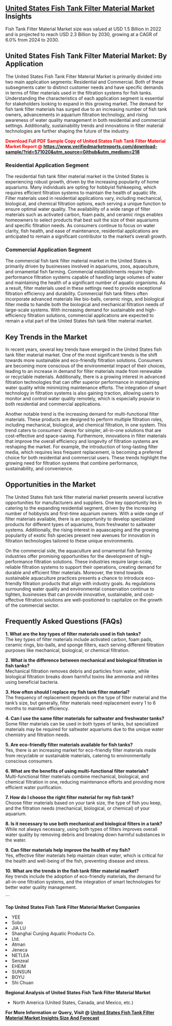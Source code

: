 <h2><a href="https://www.verifiedmarketreports.com/download-sample/?rid=571020&amp;utm_source=Github&amp;utm_medium=218" target="_blank">United States Fish Tank Filter Material Market</a> Insights</h2><p>Fish Tank Filter Material Market size was valued at USD 1.5 Billion in 2022 and is projected to reach USD 2.3 Billion by 2030, growing at a CAGR of 6.0% from 2024 to 2030.</p><p> <h2>United States Fish Tank Filter Material Market: By Application</h2> <p>The United States Fish Tank Filter Material Market is primarily divided into two main application segments: Residential and Commercial. Both of these subsegments cater to distinct customer needs and have specific demands in terms of filter materials used in the filtration systems for fish tanks. Understanding the characteristics of each application segment is essential for stakeholders looking to expand in this growing market. The demand for fish tank filter materials has surged due to an increasing number of fish tank owners, advancements in aquarium filtration technology, and rising awareness of water quality management in both residential and commercial settings. Additionally, sustainability trends and innovations in filter material technologies are further shaping the future of the industry. <strong><p><span class=""><span style="color: #ff0000;"><strong>Download Full PDF Sample Copy of United States Fish Tank Filter Material Market Report</strong> @ </span><a href="https://www.verifiedmarketreports.com/download-sample/?rid=571020&amp;utm_source=Github&amp;utm_medium=218" target="_blank">https://www.verifiedmarketreports.com/download-sample/?rid=571020&amp;utm_source=Github&amp;utm_medium=218</a></span></p></strong></p> <h3>Residential Application Segment</h3> <p>The residential fish tank filter material market in the United States is experiencing robust growth, driven by the increasing popularity of home aquariums. Many individuals are opting for hobbyist fishkeeping, which requires efficient filtration systems to maintain the health of aquatic life. Filter materials used in residential applications vary, including mechanical, biological, and chemical filtration options, each serving a unique function to ensure optimal water quality. The availability of a wide range of filter materials such as activated carbon, foam pads, and ceramic rings enables homeowners to select products that best suit the size of their aquariums and specific filtration needs. As consumers continue to focus on water clarity, fish health, and ease of maintenance, residential applications are anticipated to remain a significant contributor to the market’s overall growth.</p> <h3>Commercial Application Segment</h3> <p>The commercial fish tank filter material market in the United States is primarily driven by businesses involved in aquariums, zoos, aquaculture, and ornamental fish farming. Commercial establishments require high-performance filtration systems capable of handling large volumes of water and maintaining the health of a significant number of aquatic organisms. As a result, filter materials used in these settings need to provide exceptional filtration efficiency and durability. Commercial fish tank filters often incorporate advanced materials like bio-balls, ceramic rings, and biological filter media to handle both the biological and mechanical filtration needs of large-scale systems. With increasing demand for sustainable and high-efficiency filtration solutions, commercial applications are expected to remain a vital part of the United States fish tank filter material market.</p> <h2>Key Trends in the Market</h2> <p>In recent years, several key trends have emerged in the United States fish tank filter material market. One of the most significant trends is the shift towards more sustainable and eco-friendly filtration solutions. Consumers are becoming more conscious of the environmental impact of their choices, leading to an increase in demand for filter materials made from renewable or recyclable materials. Additionally, there is a growing interest in advanced filtration technologies that can offer superior performance in maintaining water quality while minimizing maintenance efforts. The integration of smart technology in filtration systems is also gaining traction, allowing users to monitor and control water quality remotely, which is especially popular in both residential and commercial applications.</p> <p>Another notable trend is the increasing demand for multi-functional filter materials. These products are designed to perform multiple filtration roles, including mechanical, biological, and chemical filtration, in one system. This trend caters to consumers’ desire for simpler, all-in-one solutions that are cost-effective and space-saving. Furthermore, innovations in filter materials that improve the overall efficiency and longevity of filtration systems are reshaping the market. For example, the introduction of long-lasting filter media, which requires less frequent replacement, is becoming a preferred choice for both residential and commercial users. These trends highlight the growing need for filtration systems that combine performance, sustainability, and convenience.</p> <h2>Opportunities in the Market</h2> <p>The United States fish tank filter material market presents several lucrative opportunities for manufacturers and suppliers. One key opportunity lies in catering to the expanding residential segment, driven by the increasing number of hobbyists and first-time aquarium owners. With a wide range of filter materials available, there is an opportunity to develop specialized products for different types of aquariums, from freshwater to saltwater systems. Additionally, the rising interest in aquascaping and the growing popularity of exotic fish species present new avenues for innovation in filtration technologies tailored to these unique environments.</p> <p>On the commercial side, the aquaculture and ornamental fish farming industries offer promising opportunities for the development of high-performance filtration solutions. These industries require large-scale, reliable filtration systems to support their operations, creating demand for durable and efficient filter materials. Moreover, the trend towards sustainable aquaculture practices presents a chance to introduce eco-friendly filtration products that align with industry goals. As regulations surrounding water quality and environmental conservation continue to tighten, businesses that can provide innovative, sustainable, and cost-effective filtration solutions are well-positioned to capitalize on the growth of the commercial sector.</p> <h2>Frequently Asked Questions (FAQs)</h2> <p><strong>1. What are the key types of filter materials used in fish tanks?</strong><br> The key types of filter materials include activated carbon, foam pads, ceramic rings, bio-balls, and sponge filters, each serving different filtration purposes like mechanical, biological, or chemical filtration.</p> <p><strong>2. What is the difference between mechanical and biological filtration in fish tanks?</strong><br> Mechanical filtration removes debris and particles from water, while biological filtration breaks down harmful toxins like ammonia and nitrites using beneficial bacteria.</p> <p><strong>3. How often should I replace my fish tank filter material?</strong><br> The frequency of replacement depends on the type of filter material and the tank’s size, but generally, filter materials need replacement every 1 to 6 months to maintain efficiency.</p> <p><strong>4. Can I use the same filter materials for saltwater and freshwater tanks?</strong><br> Some filter materials can be used in both types of tanks, but specialized materials may be required for saltwater aquariums due to the unique water chemistry and filtration needs.</p> <p><strong>5. Are eco-friendly filter materials available for fish tanks?</strong><br> Yes, there is an increasing market for eco-friendly filter materials made from recyclable or sustainable materials, catering to environmentally conscious consumers.</p> <p><strong>6. What are the benefits of using multi-functional filter materials?</strong><br> Multi-functional filter materials combine mechanical, biological, and chemical filtration in one, reducing maintenance efforts and providing more efficient water purification.</p> <p><strong>7. How do I choose the right filter material for my fish tank?</strong><br> Choose filter materials based on your tank size, the type of fish you keep, and the filtration needs (mechanical, biological, or chemical) of your aquarium.</p> <p><strong>8. Is it necessary to use both mechanical and biological filters in a tank?</strong><br> While not always necessary, using both types of filters improves overall water quality by removing debris and breaking down harmful substances in the water.</p> <p><strong>9. Can filter materials help improve the health of my fish?</strong><br> Yes, effective filter materials help maintain clean water, which is critical for the health and well-being of the fish, preventing disease and stress.</p> <p><strong>10. What are the trends in the fish tank filter material market?</strong><br> Key trends include the adoption of eco-friendly materials, the demand for all-in-one filtration systems, and the integration of smart technologies for better water quality management.</p> ```</p><p><strong>Top United States Fish Tank Filter Material Market Companies</strong></p><div data-test-id=""><p><li>YEE</li><li> Sobo</li><li> JIA LU</li><li> Shanghai Cunjing Aquatic Products Co.</li><li> Ltd.</li><li> Atman</li><li> Jeneca</li><li> NETLEA</li><li> Senzeal</li><li> EHEIM</li><li> SUNSUN</li><li> BOYU</li><li> Shi Chuan</li></p><div><strong>Regional Analysis of&nbsp;United States Fish Tank Filter Material Market</strong></div><ul><li dir="ltr"><p dir="ltr">North America&nbsp;(United States, Canada, and Mexico, etc.)</p></li></ul><p><strong>For More Information or Query, Visit @&nbsp;</strong><strong><a href="https://www.verifiedmarketreports.com/product/fish-tank-filter-material-market/?utm_source=Github&amp;utm_medium=218" target="_blank">United States Fish Tank Filter Material Market Insights Size And Forecast</a></strong></p></div>
